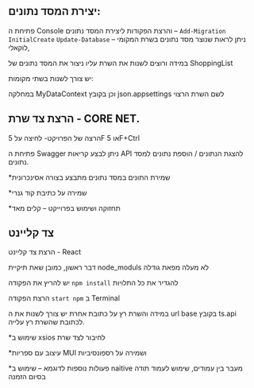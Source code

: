 ## יצירת המסד נתונים:


פתיחת ה Console והרצת הפקודות ליצירת המסד נתונים –
`Add-Migration InitialCreate`
`Update-Database`
ניתן לראות שנוצר מסד נתונים בשרת המקומי – לוקאלי,


במידה ורוצים לשנות את השרת עליו ניצור את המסד נתונים של ShoppingList


יש צורך לשנות בשתי מקומות:


במחלקה MyDataContext וכן בקובץ json.appsettings לשם השרת הרצוי


## הרצת צד שרת - CORE NET.


הרצה של הפרויקט- לחיצה על 5F או 5F+Ctrl


פתיחת ה Swagger ניתן לבצע קריאות API להצגת הנתונים / הוספת נתונים למסד נתונים.


*שמירת התונים במסד נתונים מתבצע בצורה אסינכרונית


*שמירה על כתיבת קוד גנרי


*תחזוקה ושימוש בפרוייקט – קלים מאד


 ## צד קליינט


הרצת צד קליינט - React

 דבר ראשון, כמובן שאת תיקיית node_moduls לא מעלה מפאת גודלה

 
יש להריץ את הפקודה `npm install` להגדיר את כל התלויות



הרצת הפקודה `start npm` ב Terminal


במידה והשרת רץ על כתובת אחרת יש צורך לשנות את ה url base בקובץ ts.api לכתובת שהשרת
רץ עלייה.


*שימוש ב xsios לחיבור לצד שרת


*עיצוב עם ספריות MUI ושמירה על רספונסיביות


*פעולות נוספות לדוגמא – שימוש ב naitive מעבר בין עמודים, שימוש לעמוד תודה בסיום הזמנה

